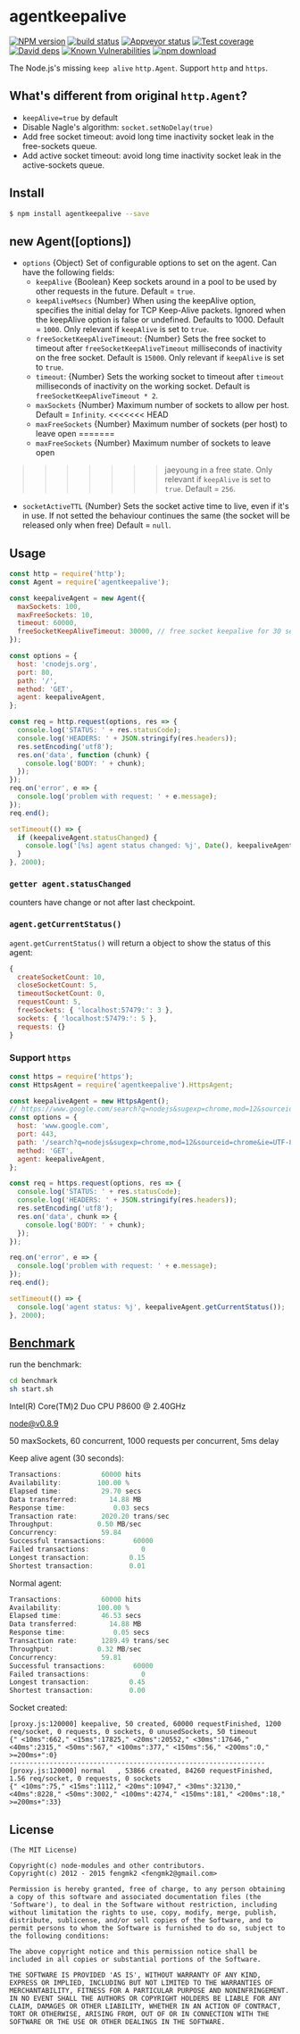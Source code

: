 # agentkeepalive

[![NPM version][npm-image]][npm-url]
[![build status][travis-image]][travis-url]
[![Appveyor status][appveyor-image]][appveyor-url]
[![Test coverage][codecov-image]][codecov-url]
[![David deps][david-image]][david-url]
[![Known Vulnerabilities][snyk-image]][snyk-url]
[![npm download][download-image]][download-url]

[npm-image]: https://img.shields.io/npm/v/agentkeepalive.svg?style=flat
[npm-url]: https://npmjs.org/package/agentkeepalive
[travis-image]: https://img.shields.io/travis/node-modules/agentkeepalive.svg?style=flat
[travis-url]: https://travis-ci.org/node-modules/agentkeepalive
[appveyor-image]: https://ci.appveyor.com/api/projects/status/k7ct4s47di6m5uy2?svg=true
[appveyor-url]: https://ci.appveyor.com/project/fengmk2/agentkeepalive
[codecov-image]: https://codecov.io/gh/node-modules/agentkeepalive/branch/master/graph/badge.svg
[codecov-url]: https://codecov.io/gh/node-modules/agentkeepalive
[david-image]: https://img.shields.io/david/node-modules/agentkeepalive.svg?style=flat
[david-url]: https://david-dm.org/node-modules/agentkeepalive
[snyk-image]: https://snyk.io/test/npm/agentkeepalive/badge.svg?style=flat-square
[snyk-url]: https://snyk.io/test/npm/agentkeepalive
[download-image]: https://img.shields.io/npm/dm/agentkeepalive.svg?style=flat-square
[download-url]: https://npmjs.org/package/agentkeepalive

The Node.js's missing `keep alive` `http.Agent`. Support `http` and `https`.

## What's different from original `http.Agent`?

- `keepAlive=true` by default
- Disable Nagle's algorithm: `socket.setNoDelay(true)`
- Add free socket timeout: avoid long time inactivity socket leak in the free-sockets queue.
- Add active socket timeout: avoid long time inactivity socket leak in the active-sockets queue.

## Install

```bash
$ npm install agentkeepalive --save
```

## new Agent([options])

* `options` {Object} Set of configurable options to set on the agent.
  Can have the following fields:
  * `keepAlive` {Boolean} Keep sockets around in a pool to be used by
    other requests in the future. Default = `true`.
  * `keepAliveMsecs` {Number} When using the keepAlive option, specifies the initial delay
    for TCP Keep-Alive packets. Ignored when the keepAlive option is false or undefined. Defaults to 1000.
    Default = `1000`.  Only relevant if `keepAlive` is set to `true`.
  * `freeSocketKeepAliveTimeout`: {Number} Sets the free socket to timeout
    after `freeSocketKeepAliveTimeout` milliseconds of inactivity on the free socket.
    Default is `15000`.
    Only relevant if `keepAlive` is set to `true`.
  * `timeout`: {Number} Sets the working socket to timeout
    after `timeout` milliseconds of inactivity on the working socket.
    Default is `freeSocketKeepAliveTimeout * 2`.
  * `maxSockets` {Number} Maximum number of sockets to allow per
    host. Default = `Infinity`.
<<<<<<< HEAD
  * `maxFreeSockets` {Number} Maximum number of sockets (per host) to leave open
=======
  * `maxFreeSockets` {Number} Maximum number of sockets to leave open
>>>>>>> jaeyoung
    in a free state. Only relevant if `keepAlive` is set to `true`.
    Default = `256`.
  * `socketActiveTTL` {Number} Sets the socket active time to live, even if it's in use.
    If not setted the behaviour continues the same (the socket will be released only when free)
    Default = `null`.

## Usage

```js
const http = require('http');
const Agent = require('agentkeepalive');

const keepaliveAgent = new Agent({
  maxSockets: 100,
  maxFreeSockets: 10,
  timeout: 60000,
  freeSocketKeepAliveTimeout: 30000, // free socket keepalive for 30 seconds
});

const options = {
  host: 'cnodejs.org',
  port: 80,
  path: '/',
  method: 'GET',
  agent: keepaliveAgent,
};

const req = http.request(options, res => {
  console.log('STATUS: ' + res.statusCode);
  console.log('HEADERS: ' + JSON.stringify(res.headers));
  res.setEncoding('utf8');
  res.on('data', function (chunk) {
    console.log('BODY: ' + chunk);
  });
});
req.on('error', e => {
  console.log('problem with request: ' + e.message);
});
req.end();

setTimeout(() => {
  if (keepaliveAgent.statusChanged) {
    console.log('[%s] agent status changed: %j', Date(), keepaliveAgent.getCurrentStatus());
  }
}, 2000);

```

### `getter agent.statusChanged`

counters have change or not after last checkpoint.

### `agent.getCurrentStatus()`

`agent.getCurrentStatus()` will return a object to show the status of this agent:

```js
{
  createSocketCount: 10,
  closeSocketCount: 5,
  timeoutSocketCount: 0,
  requestCount: 5,
  freeSockets: { 'localhost:57479:': 3 },
  sockets: { 'localhost:57479:': 5 },
  requests: {}
}
```

### Support `https`

```js
const https = require('https');
const HttpsAgent = require('agentkeepalive').HttpsAgent;

const keepaliveAgent = new HttpsAgent();
// https://www.google.com/search?q=nodejs&sugexp=chrome,mod=12&sourceid=chrome&ie=UTF-8
const options = {
  host: 'www.google.com',
  port: 443,
  path: '/search?q=nodejs&sugexp=chrome,mod=12&sourceid=chrome&ie=UTF-8',
  method: 'GET',
  agent: keepaliveAgent,
};

const req = https.request(options, res => {
  console.log('STATUS: ' + res.statusCode);
  console.log('HEADERS: ' + JSON.stringify(res.headers));
  res.setEncoding('utf8');
  res.on('data', chunk => {
    console.log('BODY: ' + chunk);
  });
});

req.on('error', e => {
  console.log('problem with request: ' + e.message);
});
req.end();

setTimeout(() => {
  console.log('agent status: %j', keepaliveAgent.getCurrentStatus());
}, 2000);
```

## [Benchmark](https://github.com/node-modules/agentkeepalive/tree/master/benchmark)

run the benchmark:

```bash
cd benchmark
sh start.sh
```

Intel(R) Core(TM)2 Duo CPU     P8600  @ 2.40GHz

node@v0.8.9

50 maxSockets, 60 concurrent, 1000 requests per concurrent, 5ms delay

Keep alive agent (30 seconds):

```js
Transactions:          60000 hits
Availability:         100.00 %
Elapsed time:          29.70 secs
Data transferred:        14.88 MB
Response time:            0.03 secs
Transaction rate:      2020.20 trans/sec
Throughput:           0.50 MB/sec
Concurrency:           59.84
Successful transactions:       60000
Failed transactions:             0
Longest transaction:          0.15
Shortest transaction:         0.01
```

Normal agent:

```js
Transactions:          60000 hits
Availability:         100.00 %
Elapsed time:          46.53 secs
Data transferred:        14.88 MB
Response time:            0.05 secs
Transaction rate:      1289.49 trans/sec
Throughput:           0.32 MB/sec
Concurrency:           59.81
Successful transactions:       60000
Failed transactions:             0
Longest transaction:          0.45
Shortest transaction:         0.00
```

Socket created:

```
[proxy.js:120000] keepalive, 50 created, 60000 requestFinished, 1200 req/socket, 0 requests, 0 sockets, 0 unusedSockets, 50 timeout
{" <10ms":662," <15ms":17825," <20ms":20552," <30ms":17646," <40ms":2315," <50ms":567," <100ms":377," <150ms":56," <200ms":0," >=200ms+":0}
----------------------------------------------------------------
[proxy.js:120000] normal   , 53866 created, 84260 requestFinished, 1.56 req/socket, 0 requests, 0 sockets
{" <10ms":75," <15ms":1112," <20ms":10947," <30ms":32130," <40ms":8228," <50ms":3002," <100ms":4274," <150ms":181," <200ms":18," >=200ms+":33}
```

## License

```
(The MIT License)

Copyright(c) node-modules and other contributors.
Copyright(c) 2012 - 2015 fengmk2 <fengmk2@gmail.com>

Permission is hereby granted, free of charge, to any person obtaining
a copy of this software and associated documentation files (the
'Software'), to deal in the Software without restriction, including
without limitation the rights to use, copy, modify, merge, publish,
distribute, sublicense, and/or sell copies of the Software, and to
permit persons to whom the Software is furnished to do so, subject to
the following conditions:

The above copyright notice and this permission notice shall be
included in all copies or substantial portions of the Software.

THE SOFTWARE IS PROVIDED 'AS IS', WITHOUT WARRANTY OF ANY KIND,
EXPRESS OR IMPLIED, INCLUDING BUT NOT LIMITED TO THE WARRANTIES OF
MERCHANTABILITY, FITNESS FOR A PARTICULAR PURPOSE AND NONINFRINGEMENT.
IN NO EVENT SHALL THE AUTHORS OR COPYRIGHT HOLDERS BE LIABLE FOR ANY
CLAIM, DAMAGES OR OTHER LIABILITY, WHETHER IN AN ACTION OF CONTRACT,
TORT OR OTHERWISE, ARISING FROM, OUT OF OR IN CONNECTION WITH THE
SOFTWARE OR THE USE OR OTHER DEALINGS IN THE SOFTWARE.
```
